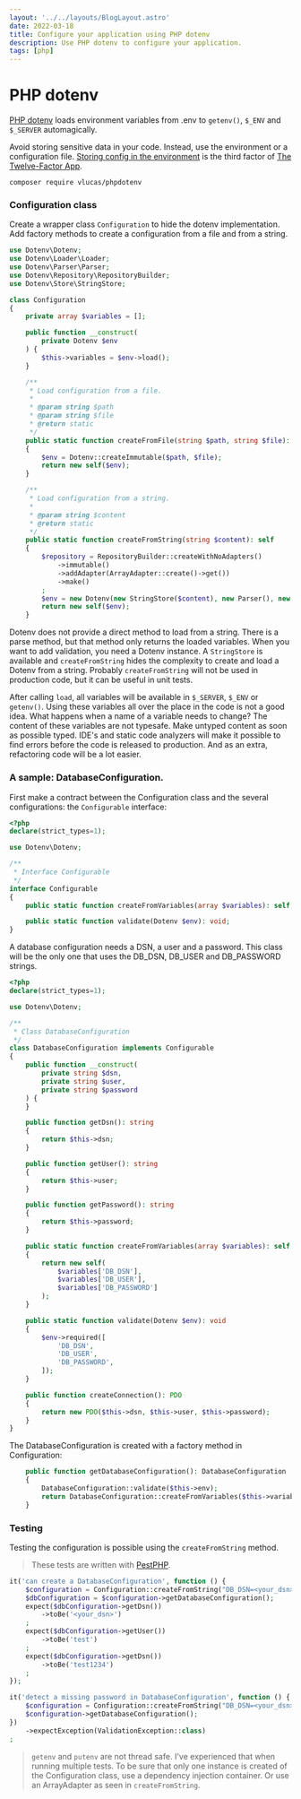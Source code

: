 ```yaml
---
layout: '../../layouts/BlogLayout.astro'
date: 2022-03-18
title: Configure your application using PHP dotenv
description: Use PHP dotenv to configure your application.
tags: [php]
---
```

# PHP dotenv

[PHP dotenv](https://github.com/vlucas/phpdotenv) loads environment variables 
from .env to `getenv()`, `$_ENV` and `$_SERVER` automagically.

Avoid storing sensitive data in your code. Instead, use the environment or a
configuration file. [Storing config in the environment](https://www.12factor.net/config) 
is the third factor of [The Twelve-Factor App](https://www.12factor.net/).

````
composer require vlucas/phpdotenv
````

### Configuration class

Create a wrapper class `Configuration` to hide the dotenv implementation. Add 
 factory methods to create a configuration from a file and from a string.

````php
use Dotenv\Dotenv;
use Dotenv\Loader\Loader;
use Dotenv\Parser\Parser;
use Dotenv\Repository\RepositoryBuilder;
use Dotenv\Store\StringStore;

class Configuration
{
    private array $variables = [];

    public function __construct(
        private Dotenv $env
    ) {
        $this->variables = $env->load();
    }

    /**
     * Load configuration from a file.
     *
     * @param string $path
     * @param string $file
     * @return static
     */
    public static function createFromFile(string $path, string $file): self
    {
        $env = Dotenv::createImmutable($path, $file);
        return new self($env);
    }

    /**
     * Load configuration from a string.
     *
     * @param string $content
     * @return static
     */
    public static function createFromString(string $content): self
    {
        $repository = RepositoryBuilder::createWithNoAdapters()
            ->immutable()
            ->addAdapter(ArrayAdapter::create()->get())
            ->make()
        ;
        $env = new Dotenv(new StringStore($content), new Parser(), new Loader(), $repository);
        return new self($env);
    }
````

Dotenv does not provide a direct method to load from a string. There is a parse
method, but that method only returns the loaded variables. When you want to add
validation, you need a Dotenv instance. A `StringStore` is available and 
`createFromString` hides the complexity to create and load a Dotenv from a 
string. Probably `createFromString` will not be used in production code, but it
can be useful in unit tests.

After calling `load`, all variables will be available in `$_SERVER`, `$_ENV` or
`getenv()`. Using these variables all over the place in the code is not a good 
idea. What happens when a name of a variable needs to change? The content of 
these variables are not typesafe. Make untyped content as soon as possible typed. 
IDE's and static code analyzers will make it possible to find errors before the 
code is released to production. And as an extra, refactoring code will be a lot 
easier.

### A sample: DatabaseConfiguration.

First make a contract between the Configuration class and the several
configurations: the `Configurable` interface:

````php
<?php
declare(strict_types=1);

use Dotenv\Dotenv;

/**
 * Interface Configurable
 */
interface Configurable
{
    public static function createFromVariables(array $variables): self;

    public static function validate(Dotenv $env): void;
}
````

A database configuration needs a DSN, a user and a password. This class will
be the only one that uses the DB_DSN, DB_USER and DB_PASSWORD strings.

````php
<?php
declare(strict_types=1);

use Dotenv\Dotenv;

/**
 * Class DatabaseConfiguration
 */
class DatabaseConfiguration implements Configurable
{
    public function __construct(
        private string $dsn,
        private string $user,
        private string $password
    ) {
    }

    public function getDsn(): string
    {
        return $this->dsn;
    }

    public function getUser(): string
    {
        return $this->user;
    }

    public function getPassword(): string
    {
        return $this->password;
    }

    public static function createFromVariables(array $variables): self
    {
        return new self(
            $variables['DB_DSN'],
            $variables['DB_USER'],
            $variables['DB_PASSWORD']
        );
    }

    public static function validate(Dotenv $env): void
    {
        $env->required([
            'DB_DSN',
            'DB_USER',
            'DB_PASSWORD',
        ]);
    }

    public function createConnection(): PDO
    {
        return new PDO($this->dsn, $this->user, $this->password); 
    }
}
````

The DatabaseConfiguration is created with a factory method in Configuration:

````php
    public function getDatabaseConfiguration(): DatabaseConfiguration
    {
        DatabaseConfiguration::validate($this->env);
        return DatabaseConfiguration::createFromVariables($this->variables);
    }
````

### Testing

Testing the configuration is possible using the `createFromString` method.

> These tests are written with [PestPHP](https://pestphp.com/).

````php
it('can create a DatabaseConfiguration', function () {
    $configuration = Configuration::createFromString("DB_DSN=<your_dsn>\nDB_USER=test\nDB_PASSWORD=test1234");
    $dbConfiguration = $configuration->getDatabaseConfiguration();
    expect($dbConfiguration->getDsn())
        ->toBe('<your_dsn>')
    ;
    expect($dbConfiguration->getUser())
        ->toBe('test')
    ;
    expect($dbConfiguration->getDsn())
        ->toBe('test1234')
    ;
});

it('detect a missing password in DatabaseConfiguration', function () {
    $configuration = Configuration::createFromString("DB_DSN=<your_dsn>\nDB_USER=test");
    $configuration->getDatabaseConfiguration();
})
    ->expectException(ValidationException::class)
;
````

> `getenv` and `putenv` are not thread safe. I've experienced that when running
> multiple tests. To be sure that only one instance is created of the 
> Configuration class, use a dependency injection container. Or use
> an ArrayAdapter as seen in `createFromString`.
